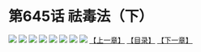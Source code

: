 # 第645话 祛毒法（下）
![](https://mhpic.xiaomingtaiji.net/comic/D/斗破苍穹拆分版/645话/1.jpg-zymk.middle.webp)
![](https://mhpic.xiaomingtaiji.net/comic/D/斗破苍穹拆分版/645话/2.jpg-zymk.middle.webp)
![](https://mhpic.xiaomingtaiji.net/comic/D/斗破苍穹拆分版/645话/3.jpg-zymk.middle.webp)
![](https://mhpic.xiaomingtaiji.net/comic/D/斗破苍穹拆分版/645话/4.jpg-zymk.middle.webp)
![](https://mhpic.xiaomingtaiji.net/comic/D/斗破苍穹拆分版/645话/5.jpg-zymk.middle.webp)
![](https://mhpic.xiaomingtaiji.net/comic/D/斗破苍穹拆分版/645话/6.jpg-zymk.middle.webp)
![](https://mhpic.xiaomingtaiji.net/comic/D/斗破苍穹拆分版/645话/7.jpg-zymk.middle.webp)
![](https://mhpic.xiaomingtaiji.net/comic/D/斗破苍穹拆分版/645话/8.jpg-zymk.middle.webp)
[【上一章】](./644.md)
[【目录】](./README.md)
[【下一章】](./646.md)
